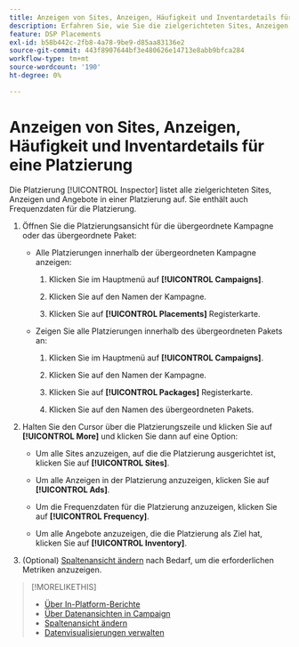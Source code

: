 ```yaml
---
title: Anzeigen von Sites, Anzeigen, Häufigkeit und Inventardetails für eine Platzierung
description: Erfahren Sie, wie Sie die zielgerichteten Sites, Anzeigen, Häufigkeit und Inventardaten für eine Platzierung anzeigen.
feature: DSP Placements
exl-id: b58b442c-2fb8-4a78-9be9-d85aa83136e2
source-git-commit: 443f8907644bf3e480626e14713e8abb9bfca284
workflow-type: tm+mt
source-wordcount: '190'
ht-degree: 0%

---
```


# Anzeigen von Sites, Anzeigen, Häufigkeit und Inventardetails für eine Platzierung

Die Platzierung [!UICONTROL Inspector] listet alle zielgerichteten Sites, Anzeigen und Angebote in einer Platzierung auf. Sie enthält auch Frequenzdaten für die Platzierung.

1. Öffnen Sie die Platzierungsansicht für die übergeordnete Kampagne oder das übergeordnete Paket:

   * Alle Platzierungen innerhalb der übergeordneten Kampagne anzeigen:

      1. Klicken Sie im Hauptmenü auf **[!UICONTROL Campaigns]**.

      1. Klicken Sie auf den Namen der Kampagne.

      1. Klicken Sie auf **[!UICONTROL Placements]** Registerkarte.
   * Zeigen Sie alle Platzierungen innerhalb des übergeordneten Pakets an:

      1. Klicken Sie im Hauptmenü auf **[!UICONTROL Campaigns]**.

      1. Klicken Sie auf den Namen der Kampagne.

      1. Klicken Sie auf **[!UICONTROL Packages]** Registerkarte.

      1. Klicken Sie auf den Namen des übergeordneten Pakets.


1. Halten Sie den Cursor über die Platzierungszeile und klicken Sie auf **[!UICONTROL More]** und klicken Sie dann auf eine Option:

   * Um alle Sites anzuzeigen, auf die die Platzierung ausgerichtet ist, klicken Sie auf **[!UICONTROL Sites]**.

   * Um alle Anzeigen in der Platzierung anzuzeigen, klicken Sie auf **[!UICONTROL Ads]**.

   * Um die Frequenzdaten für die Platzierung anzuzeigen, klicken Sie auf **[!UICONTROL Frequency]**.

   * Um alle Angebote anzuzeigen, die die Platzierung als Ziel hat, klicken Sie auf **[!UICONTROL Inventory]**.

1. (Optional) [Spaltenansicht ändern](column-view-change.md) nach Bedarf, um die erforderlichen Metriken anzuzeigen.

>[!MORELIKETHIS]
>
>* [Über In-Platform-Berichte](campaign-reports-about.md)
>* [Über Datenansichten in Campaign](campaign-data-views-about.md)
>* [Spaltenansicht ändern](column-view-change.md)
>* [Datenvisualisierungen verwalten](campaign-data-visualization-manage.md)

